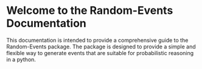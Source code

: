 # Welcome to the Random-Events Documentation

This documentation is intended to provide a comprehensive guide to the Random-Events 
package. The package is designed to provide a simple and flexible way to generate 
events that are suitable for probabilistic reasoning in a python.

```{tableofcontents}
```